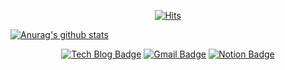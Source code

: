   <div align=center>
	
  [![Hits](https://hits.seeyoufarm.com/api/count/incr/badge.svg?url=https%3A%2F%2Fgithub.com%2Fzzsza)](https://hits.seeyoufarm.com) 
  </div>
  
  [![Anurag's github stats](https://github-readme-stats.vercel.app/api?username=damin8&show_icons=true&theme=onedark)](https://github.com/anuraghazra/github-readme-stats)
  
  <div align=center>

  [![Tech Blog Badge](http://img.shields.io/badge/-Tech%20blog-black?style=flat-square&logo=github&link=https://damin8.github.io/)](https://damin8.github.io/)	 [![Gmail Badge](https://img.shields.io/badge/Gmail-d14836?style=flat-square&logo=Gmail&logoColor=white&link=mailto:damindamin8@gmail.com)](mailto:damindamin8@gmail.com) [![Notion Badge](https://img.shields.io/badge/Notion-blue?style=flat-square&logo=Notion&link=https://www.notion.so/Favian-7765a45c95c04347b10fa97c7effe0eb)](https://www.notion.so/Favian-7765a45c95c04347b10fa97c7effe0eb)

</div>
